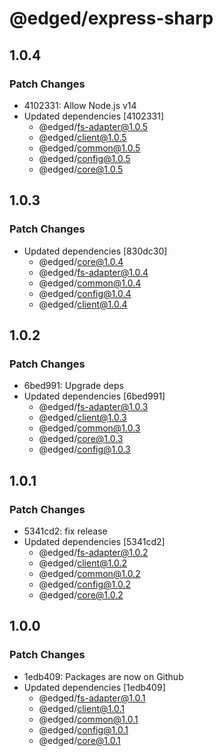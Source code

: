 # @edged/express-sharp

## 1.0.4

### Patch Changes

- 4102331: Allow Node.js v14
- Updated dependencies [4102331]
  - @edged/fs-adapter@1.0.5
  - @edged/client@1.0.5
  - @edged/common@1.0.5
  - @edged/config@1.0.5
  - @edged/core@1.0.5

## 1.0.3

### Patch Changes

- Updated dependencies [830dc30]
  - @edged/core@1.0.4
  - @edged/fs-adapter@1.0.4
  - @edged/common@1.0.4
  - @edged/config@1.0.4
  - @edged/client@1.0.4

## 1.0.2

### Patch Changes

- 6bed991: Upgrade deps
- Updated dependencies [6bed991]
  - @edged/fs-adapter@1.0.3
  - @edged/client@1.0.3
  - @edged/common@1.0.3
  - @edged/core@1.0.3
  - @edged/config@1.0.3

## 1.0.1

### Patch Changes

- 5341cd2: fix release
- Updated dependencies [5341cd2]
  - @edged/fs-adapter@1.0.2
  - @edged/client@1.0.2
  - @edged/common@1.0.2
  - @edged/config@1.0.2
  - @edged/core@1.0.2

## 1.0.0

### Patch Changes

- 1edb409: Packages are now on Github
- Updated dependencies [1edb409]
  - @edged/fs-adapter@1.0.1
  - @edged/client@1.0.1
  - @edged/common@1.0.1
  - @edged/config@1.0.1
  - @edged/core@1.0.1
